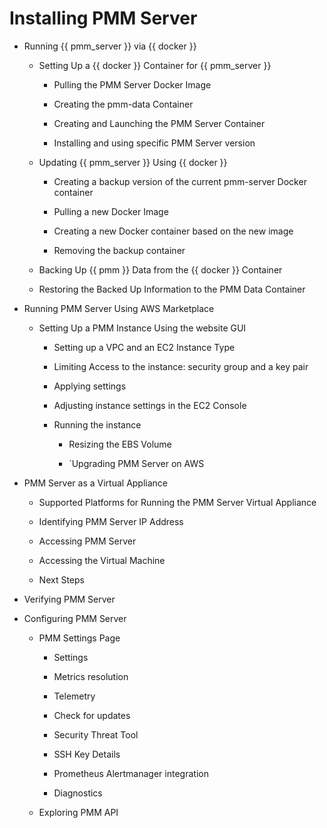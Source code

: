 # Installing PMM Server


* Running {{ pmm_server }} via {{ docker }}


    * Setting Up a {{ docker }} Container for {{ pmm_server }}


        * Pulling the PMM Server Docker Image


        * Creating the pmm-data Container


        * Creating and Launching the PMM Server Container


        * Installing and using specific PMM Server version


    * Updating {{ pmm_server }} Using {{ docker }}


        * Creating a backup version of the current pmm-server Docker container


        * Pulling a new Docker Image


        * Creating a new Docker container based on the new image


        * Removing the backup container


    * Backing Up {{ pmm }} Data from the {{ docker }} Container


    * Restoring the Backed Up Information to the PMM Data Container


* Running PMM Server Using AWS Marketplace


    * Setting Up a PMM Instance Using the website GUI


        * Setting up a VPC and an EC2 Instance Type


        * Limiting Access to the instance: security group and a key pair


        * Applying settings


        * Adjusting instance settings in the EC2 Console


        * Running the instance


            * Resizing the EBS Volume


            * \`Upgrading PMM Server on AWS


* PMM Server as a Virtual Appliance


    * Supported Platforms for Running the PMM Server Virtual Appliance


    * Identifying PMM Server IP Address


    * Accessing PMM Server


    * Accessing the Virtual Machine


    * Next Steps


* Verifying PMM Server


* Configuring PMM Server


    * PMM Settings Page


        * Settings


        * Metrics resolution


        * Telemetry


        * Check for updates


        * Security Threat Tool


        * SSH Key Details


        * Prometheus Alertmanager integration


        * Diagnostics


    * Exploring PMM API
